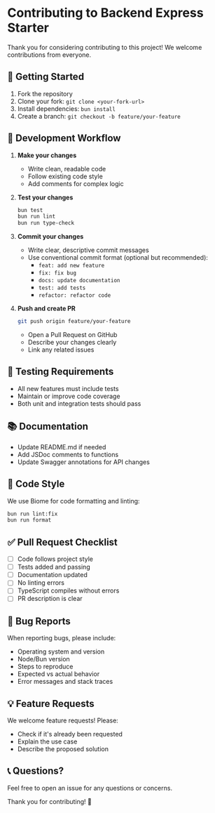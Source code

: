 # Contributing to Backend Express Starter

Thank you for considering contributing to this project! We welcome contributions from everyone.

## 🚀 Getting Started

1. Fork the repository
2. Clone your fork: `git clone <your-fork-url>`
3. Install dependencies: `bun install`
4. Create a branch: `git checkout -b feature/your-feature`

## 📝 Development Workflow

1. **Make your changes**
   - Write clean, readable code
   - Follow existing code style
   - Add comments for complex logic

2. **Test your changes**
   ```bash
   bun test
   bun run lint
   bun run type-check
   ```

3. **Commit your changes**
   - Write clear, descriptive commit messages
   - Use conventional commit format (optional but recommended):
     - `feat: add new feature`
     - `fix: fix bug`
     - `docs: update documentation`
     - `test: add tests`
     - `refactor: refactor code`

4. **Push and create PR**
   ```bash
   git push origin feature/your-feature
   ```
   - Open a Pull Request on GitHub
   - Describe your changes clearly
   - Link any related issues

## 🧪 Testing Requirements

- All new features must include tests
- Maintain or improve code coverage
- Both unit and integration tests should pass

## 📚 Documentation

- Update README.md if needed
- Add JSDoc comments to functions
- Update Swagger annotations for API changes

## 🎨 Code Style

We use Biome for code formatting and linting:

```bash
bun run lint:fix
bun run format
```

## ✅ Pull Request Checklist

- [ ] Code follows project style
- [ ] Tests added and passing
- [ ] Documentation updated
- [ ] No linting errors
- [ ] TypeScript compiles without errors
- [ ] PR description is clear

## 🐛 Bug Reports

When reporting bugs, please include:

- Operating system and version
- Node/Bun version
- Steps to reproduce
- Expected vs actual behavior
- Error messages and stack traces

## 💡 Feature Requests

We welcome feature requests! Please:

- Check if it's already been requested
- Explain the use case
- Describe the proposed solution

## 📞 Questions?

Feel free to open an issue for any questions or concerns.

Thank you for contributing! 🎉

